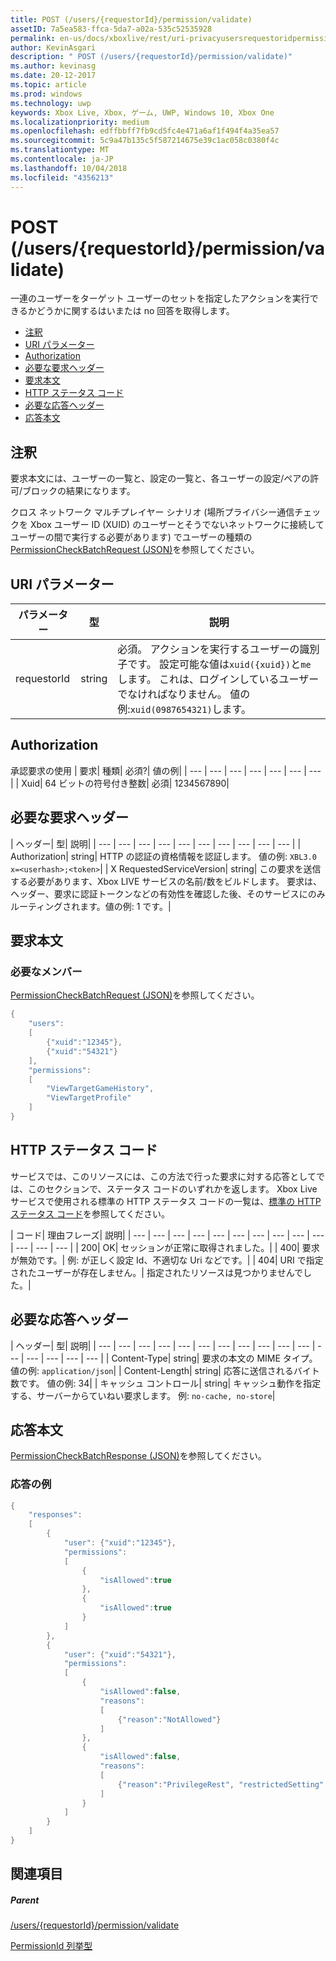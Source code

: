 ```yaml
---
title: POST (/users/{requestorId}/permission/validate)
assetID: 7a5ea583-ffca-5da7-a02a-535c52535928
permalink: en-us/docs/xboxlive/rest/uri-privacyusersrequestoridpermissionvalidatepost.html
author: KevinAsgari
description: " POST (/users/{requestorId}/permission/validate)"
ms.author: kevinasg
ms.date: 20-12-2017
ms.topic: article
ms.prod: windows
ms.technology: uwp
keywords: Xbox Live, Xbox, ゲーム, UWP, Windows 10, Xbox One
ms.localizationpriority: medium
ms.openlocfilehash: edffbbff7fb9cd5fc4e471a6af1f494f4a35ea57
ms.sourcegitcommit: 5c9a47b135c5f587214675e39c1ac058c0380f4c
ms.translationtype: MT
ms.contentlocale: ja-JP
ms.lasthandoff: 10/04/2018
ms.locfileid: "4356213"
---
```

# <a name="post-usersrequestoridpermissionvalidate"></a>POST (/users/{requestorId}/permission/validate)
一連のユーザーをターゲット ユーザーのセットを指定したアクションを実行できるかどうかに関するはいまたは no 回答を取得します。

  * [注釈](#ID4EQ)
  * [URI パラメーター](#ID4ECB)
  * [Authorization](#ID4ENB)
  * [必要な要求ヘッダー](#ID4ESC)
  * [要求本文](#ID4E4D)
  * [HTTP ステータス コード](#ID4ETE)
  * [必要な応答ヘッダー](#ID4EIG)
  * [応答本文](#ID4E5H)

<a id="ID4EQ"></a>


## <a name="remarks"></a>注釈

要求本文には、ユーザーの一覧と、設定の一覧と、各ユーザーの設定/ペアの許可/ブロックの結果になります。

クロス ネットワーク マルチプレイヤー シナリオ (場所プライバシー通信チェックを Xbox ユーザー ID (XUID) のユーザーとそうでないネットワークに接続してユーザーの間で実行する必要があります) でユーザーの種類の[PermissionCheckBatchRequest (JSON)](../../json/json-permissioncheckbatchrequest.md)を参照してください。

<a id="ID4ECB"></a>


## <a name="uri-parameters"></a>URI パラメーター

| パラメーター| 型| 説明|
| --- | --- | --- |
| requestorId| string| 必須。 アクションを実行するユーザーの識別子です。 設定可能な値は<code>xuid({xuid})</code>と<code>me</code>します。 これは、ログインしているユーザーでなければなりません。 値の例:<code>xuid(0987654321)</code>します。|

<a id="ID4ENB"></a>


## <a name="authorization"></a>Authorization

承認要求の使用 | 要求| 種類| 必須?| 値の例|
| --- | --- | --- | --- | --- | --- | --- |
| Xuid| 64 ビットの符号付き整数| 必須| 1234567890|

<a id="ID4ESC"></a>


## <a name="required-request-headers"></a>必要な要求ヘッダー

| ヘッダー| 型| 説明|
| --- | --- | --- | --- | --- | --- | --- | --- | --- | --- |
| Authorization| string| HTTP の認証の資格情報を認証します。 値の例: <code>XBL3.0 x=&lt;userhash>;&lt;token></code>|
| X RequestedServiceVersion| string| この要求を送信する必要があります、Xbox LIVE サービスの名前/数をビルドします。 要求は、ヘッダー、要求に認証トークンなどの有効性を確認した後、そのサービスにのみルーティングされます。値の例: 1 です。|

<a id="ID4E4D"></a>


## <a name="request-body"></a>要求本文

<a id="ID4EDE"></a>


### <a name="required-members"></a>必要なメンバー

[PermissionCheckBatchRequest (JSON)](../../json/json-permissioncheckbatchrequest.md)を参照してください。


```cpp
{
    "users":
    [
        {"xuid":"12345"},
        {"xuid":"54321"}
    ],
    "permissions":
    [
        "ViewTargetGameHistory",
        "ViewTargetProfile"
    ]
}

```


<a id="ID4ETE"></a>


## <a name="http-status-codes"></a>HTTP ステータス コード

サービスでは、このリソースには、この方法で行った要求に対する応答としてでは、このセクションで、ステータス コードのいずれかを返します。 Xbox Live サービスで使用される標準の HTTP ステータス コードの一覧は、[標準の HTTP ステータス コード](../../additional/httpstatuscodes.md)を参照してください。

| コード| 理由フレーズ| 説明|
| --- | --- | --- | --- | --- | --- | --- | --- | --- | --- | --- | --- | --- |
| 200| OK| セッションが正常に取得されました。|
| 400| 要求が無効です。| 例: が正しく設定 Id、不適切な Uri などです。|
| 404| URI で指定されたユーザーが存在しません。| 指定されたリソースは見つかりませんでした。|

<a id="ID4EIG"></a>


## <a name="required-response-headers"></a>必要な応答ヘッダー

| ヘッダー| 型| 説明|
| --- | --- | --- | --- | --- | --- | --- | --- | --- | --- | --- | --- | --- | --- | --- | --- |
| Content-Type| string| 要求の本文の MIME タイプ。 値の例: <code>application/json</code>|
| Content-Length| string| 応答に送信されるバイト数です。 値の例: 34|
| キャッシュ コントロール| string| キャッシュ動作を指定する、サーバーからていねい要求します。 例: <code>no-cache, no-store</code>|

<a id="ID4E5H"></a>


## <a name="response-body"></a>応答本文

[PermissionCheckBatchResponse (JSON)](../../json/json-permissioncheckbatchresponse.md)を参照してください。

<a id="ID4ELAAC"></a>


### <a name="sample-response"></a>応答の例


```cpp
{
    "responses":
    [
        {
            "user": {"xuid":"12345"},
            "permissions":
            [
                {
                    "isAllowed":true
                },
                {
                    "isAllowed":true
                }
            ]
        },
        {
            "user": {"xuid":"54321"},
            "permissions":
            [
                {
                    "isAllowed":false,
                    "reasons":
                    [
                        {"reason":"NotAllowed"}
                    ]
                },
                {
                    "isAllowed":false,
                    "reasons":
                    [
                        {"reason":"PrivilegeRest", "restrictedSetting":"AllowProfileViewing"}
                    ]
                }
            ]
        }
    ]
}

```


<a id="ID4EVAAC"></a>


## <a name="see-also"></a>関連項目

<a id="ID4EXAAC"></a>


##### <a name="parent"></a>Parent

[/users/{requestorId}/permission/validate](uri-privacyusersrequestoridpermissionvalidate.md)

 [PermissionId 列挙型](../../enums/privacy-enum-permissionid.md)
